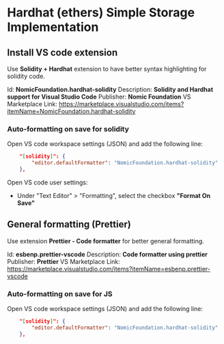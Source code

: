 # Hardhat (ethers) Simple Storage Implementation

## Install VS code extension

Use **Solidity + Hardhat** extension to have better syntax highlighting for solidity code.

Id: **NomicFoundation.hardhat-solidity**
Description: **Solidity and Hardhat support for Visual Studio Code**
Publisher: **Nomic Foundation**
VS Marketplace Link: <https://marketplace.visualstudio.com/items?itemName=NomicFoundation.hardhat-solidity>

### Auto-formatting on save for solidity

Open VS code workspace settings (JSON) and add the following line:

```json
    "[solidity]": {
        "editor.defaultFormatter": "NomicFoundation.hardhat-solidity"
    },
```

Open VS code user settings:

- Under "Text Editor" > "Formatting", select the checkbox **"Format On Save"**

## General formatting (Prettier)

Use extension **Prettier - Code formatter** for better general formatting.

Id: **esbenp.prettier-vscode**
Description: **Code formatter using prettier**
Publisher: **Prettier**
VS Marketplace Link: <https://marketplace.visualstudio.com/items?itemName=esbenp.prettier-vscode>

### Auto-formatting on save for JS

Open VS code workspace settings (JSON) and add the following line:

```json
    "[solidity]": {
        "editor.defaultFormatter": "NomicFoundation.hardhat-solidity"
    },
```
